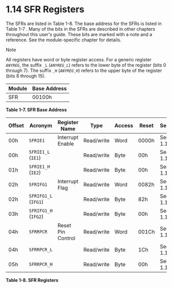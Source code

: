 # 1.14 SFR Registers

The SFRs are listed in Table 1-8. The base address for the SFRs is listed in Table 1-7 . Many of the bits in the SFRs are described in other chapters throughout this user's guide. These bits are marked with a note and a reference. See the module-specific chapter for details.

> [!NOTE]
> All registers have word or byte register access. For a generic register _`ANYREG`_, the suffix `_L` (_`ANYREG_L`_)
> refers to the lower byte of the register (bits 0 through 7). The suffix `_H` (_`ANYREG_H`_) refers to the upper byte
> of the register (bits 8 through 15).

<a id="table-1-7"></a>

| Module | Base Address |
| ------ | ------------ |
| SFR    | 00100h       |

**Table 1-7. SFR Base Address**

<a id="table-1-8"></a>

| Offset | Acronym              | Register Name     | Type       | Access | Reset | Section                                                           |
| ------ | -------------------- | ----------------- | ---------- | ------ | ----- | ----------------------------------------------------------------- |
| 00h    | `SFRIE1`             | Interrupt Enable  | Read/write | Word   | 0000h | Section 1.14.1 |
| 00h    | `SFRIE1_L` (`IE1`)   |                   | Read/write | Byte   | 00h   | Section 1.14.1 |
| 01h    | `SFRIE1_H` (`IE2`)   |                   | Read/write | Byte   | 00h   | Section 1.14.1 |
| 02h    | `SFRIFG1`            | Interrupt Flag    | Read/write | Word   | 0082h | Section 1.14.2 |
| 02h    | `SFRIFG1_L` (`IFG1`) |                   | Read/write | Byte   | 82h   | Section 1.14.2 |
| 03h    | `SFRIFG1_H` (`IFG2`) |                   | Read/write | Byte   | 00h   | Section 1.14.2 |
| 04h    | `SFRRPCR`            | Reset Pin Control | Read/write | Word   | 001Ch | Section 1.14.3 |
| 04h    | `SFRRPCR_L`          |                   | Read/write | Byte   | 1Ch   | Section 1.14.3 |
| 05h    | `SFRRPCR_H`          |                   | Read/write | Byte   | 00h   | Section 1.14.3 |

**Table 1-8. SFR Registers**
